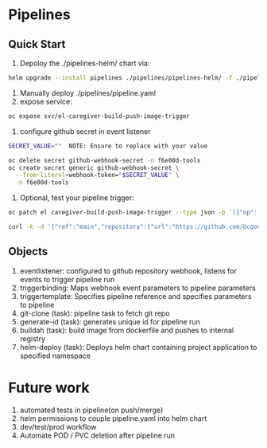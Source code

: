 # Pipelines

## Quick Start

1. Depoloy the ./pipelines-helm/ chart via: 
```bash
helm upgrade --install pipelines ./pipelines/pipelines-helm/ -f ./pipelines/pipelines-helm/values.yaml
```
1. Manually deploy ./pipelines/pipeline.yaml
1. expose service:
```bash
oc expose svc/el-caregiver-build-push-image-trigger
```
1. configure github secret in event listener
```bash
SECRET_VALUE=""  NOTE: Ensure to replace with your value

oc delete secret github-webhook-secret -n f6e00d-tools
oc create secret generic github-webhook-secret \
  --from-literal=webhook-token="$SECRET_VALUE" \
  -n f6e00d-tools
```
1. Optional, test your pipeline trigger:
```bash
oc patch el caregiver-build-push-image-trigger --type json -p '[{"op": "remove", "path":  "/spec/triggers/0/interceptors/0/params/0"}]' 

curl -k -d '{"ref":"main","repository":{"url":"https://github.com/bcgov/caregiver-portal.git"},"head_commit":{"message": "v3"}}' -H "Content-Type: application/json" -H "X-GitHub-Event: push" http://el-caregiver-build-push-image-trigger-f6e00d-tools.apps.gold.devops.gov.bc.ca 
```

## Objects

1. eventlistener: configured to github repository webhook, listens for events to trigger pipeline run
1. triggerbinding: Maps webhook event parameters to pipeline parameters
1. triggertemplate: Specifies pipeline reference and specifies parameters to pipeline
1. git-clone (task): pipeline task to fetch git repo
1. generate-id (task): generates unique id for pipeline run
1. buildah (task): build image from dockerfile and pushes to internal registry
1. helm-deploy (task): Deploys helm chart containing project application to specified namespace


# Future work
1. automated tests in pipeline(on push/merge)
1. helm permissions to couple pipeline.yaml into helm chart
1. dev/test/prod workflow
1. Automate POD / PVC deletion after pipeline run